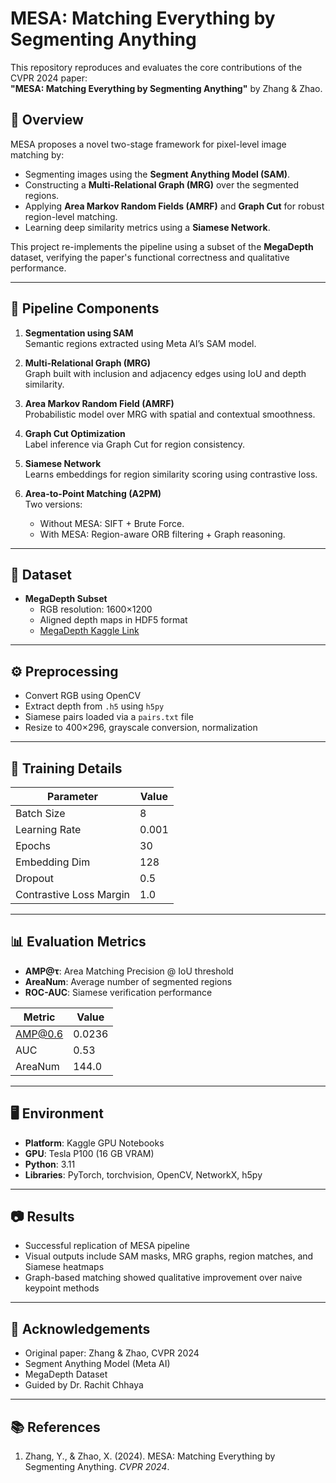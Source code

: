 # MESA: Matching Everything by Segmenting Anything

This repository reproduces and evaluates the core contributions of the CVPR 2024 paper:  
**"MESA: Matching Everything by Segmenting Anything"** by Zhang & Zhao.

## 📌 Overview

MESA proposes a novel two-stage framework for pixel-level image matching by:
- Segmenting images using the **Segment Anything Model (SAM)**.
- Constructing a **Multi-Relational Graph (MRG)** over the segmented regions.
- Applying **Area Markov Random Fields (AMRF)** and **Graph Cut** for robust region-level matching.
- Learning deep similarity metrics using a **Siamese Network**.

This project re-implements the pipeline using a subset of the **MegaDepth** dataset, verifying the paper's functional correctness and qualitative performance.

---

## 🔧 Pipeline Components

1. **Segmentation using SAM**  
   Semantic regions extracted using Meta AI’s SAM model.

2. **Multi-Relational Graph (MRG)**  
   Graph built with inclusion and adjacency edges using IoU and depth similarity.

3. **Area Markov Random Field (AMRF)**  
   Probabilistic model over MRG with spatial and contextual smoothness.

4. **Graph Cut Optimization**  
   Label inference via Graph Cut for region consistency.

5. **Siamese Network**  
   Learns embeddings for region similarity scoring using contrastive loss.

6. **Area-to-Point Matching (A2PM)**  
   Two versions:
   - Without MESA: SIFT + Brute Force.
   - With MESA: Region-aware ORB filtering + Graph reasoning.

---

## 📂 Dataset

- **MegaDepth Subset**  
  - RGB resolution: 1600×1200  
  - Aligned depth maps in HDF5 format  
  - [MegaDepth Kaggle Link](https://www.kaggle.com/datasets/kashiwaba/megadepth-v1-p2)

---

## ⚙️ Preprocessing

- Convert RGB using OpenCV
- Extract depth from `.h5` using `h5py`
- Siamese pairs loaded via a `pairs.txt` file
- Resize to 400×296, grayscale conversion, normalization

---

## 🧪 Training Details

| Parameter              | Value        |
|------------------------|--------------|
| Batch Size             | 8            |
| Learning Rate          | 0.001        |
| Epochs                 | 30           |
| Embedding Dim          | 128          |
| Dropout                | 0.5          |
| Contrastive Loss Margin| 1.0          |

---

## 📊 Evaluation Metrics

- **AMP@τ**: Area Matching Precision @ IoU threshold  
- **AreaNum**: Average number of segmented regions  
- **ROC-AUC**: Siamese verification performance

| Metric   | Value   |
|----------|---------|
| AMP@0.6  | 0.0236  |
| AUC      | 0.53    |
| AreaNum  | 144.0   |

---

## 🖥️ Environment

- **Platform**: Kaggle GPU Notebooks  
- **GPU**: Tesla P100 (16 GB VRAM)  
- **Python**: 3.11  
- **Libraries**: PyTorch, torchvision, OpenCV, NetworkX, h5py

---

## 📷 Results

- Successful replication of MESA pipeline
- Visual outputs include SAM masks, MRG graphs, region matches, and Siamese heatmaps
- Graph-based matching showed qualitative improvement over naive keypoint methods

---

## 🙏 Acknowledgements

- Original paper: Zhang & Zhao, CVPR 2024  
- Segment Anything Model (Meta AI)  
- MegaDepth Dataset  
- Guided by Dr. Rachit Chhaya

---

## 📚 References

1. Zhang, Y., & Zhao, X. (2024). MESA: Matching Everything by Segmenting Anything. *CVPR 2024*.

